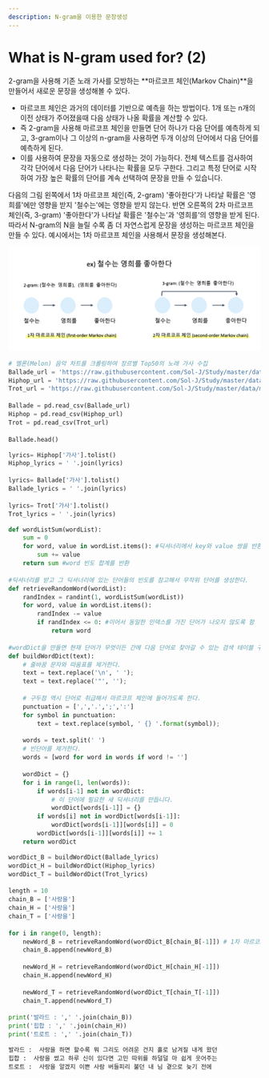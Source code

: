 ```yaml
---
description: N-gram을 이용한 문장생성
---
```


# What is N-gram used for? \(2\)

2-gram을 사용해 기존 노래 가사를 모방하는 **마르코프 체인\(Markov Chain\)**을 만들어서 새로운 문장을 생성해볼 수 있다. 

* 마르코프 체인은 과거의 데이터를 기반으로 예측을 하는 방법이다. 1개 또는 n개의 이전 상태가 주어졌을때 다음 상태가 나올 확률을 계산할 수 있다.
* 즉 2-gram을 사용해 마르코프 체인을 만들면 단어 하나가 다음 단어를 예측하게 되고, 3-gram이나 그 이상의 n-gram을 사용하면 두개 이상의 단어에서 다음 단어를 예측하게 된다.
* 이를 사용하여 문장을 자동으로 생성하는 것이 가능하다. 전체 텍스트를 검사하여 각각 단어에서 다음 단어가 나타나는 확률을 모두 구한다. 그리고 특정 단어로 시작하여 가장 높은 확률의 단어를 계속 선택하여 문장을 만들 수 있습니다.

다음의 그림 왼쪽에서 1차 마르코프 체인\(즉, 2-gram\) '좋아한다'가 나타날 확률은 '영희를'에만 영향을 받지 '철수는'에는 영향을 받지 않는다. 반면 오른쪽의 2차 마르코프 체인\(즉, 3-gram\) '좋아한다'가 나타날 확률은 '철수는'과 '영희를'의 영향을 받게 된다. 따라서 N-gram의 N을 늘릴 수록 좀 더 자연스럽게 문장을 생성하는 마르코프 체인을 만들 수 있다. 예시에서는 1차 마르코프 체인을 사용해서 문장을 생성해본다.

![](../.gitbook/assets/n-gram4.png)

```python
# 멜론(Melon) 음악 차트를 크롤링하여 장르별 Top50의 노래 가사 수집
Ballade_url = 'https://raw.githubusercontent.com/Sol-J/Study/master/data/melon_ballade_top50.csv' 
Hiphop_url = 'https://raw.githubusercontent.com/Sol-J/Study/master/data/melon_hiphop_top50.csv' 
Trot_url = 'https://raw.githubusercontent.com/Sol-J/Study/master/data/melon_trot_top50.csv' 

Ballade = pd.read_csv(Ballade_url) 
Hiphop = pd.read_csv(Hiphop_url)
Trot = pd.read_csv(Trot_url)

Ballade.head()
```

```python
lyrics= Hiphop['가사'].tolist()
Hiphop_lyrics = ' '.join(lyrics)

lyrics= Ballade['가사'].tolist()
Ballade_lyrics = ' '.join(lyrics)

lyrics= Trot['가사'].tolist()
Trot_lyrics = ' '.join(lyrics)
```

```python
def wordListSum(wordList): 
    sum = 0
    for word, value in wordList.items(): #딕셔너리에서 key와 value 쌍을 반환
        sum += value 
    return sum #word 빈도 합계를 반환

#딕셔너리를 받고 그 딕셔너리에 있는 단어들의 빈도를 참고해서 무작위 단어를 생성한다.
def retrieveRandomWord(wordList):
    randIndex = randint(1, wordListSum(wordList))
    for word, value in wordList.items():
        randIndex -= value 
        if randIndex <= 0: #이어서 동일한 인덱스를 가진 단어가 나오지 않도록 함
            return word

#wordDict을 만들면 현재 단어가 무엇이든 간에 다음 단어로 찾아갈 수 있는 검색 테이블 구실을 할 수 있다.
def buildWordDict(text): 
    # 줄바꿈 문자와 따움표를 제거한다.
    text = text.replace('\n', ' ');
    text = text.replace('"', '');
    
    # 구두점 역시 단어로 취급해서 마르코프 체인에 들어가도록 한다.
    punctuation = [',','.',';',':']
    for symbol in punctuation:
        text = text.replace(symbol, ' {} '.format(symbol));

    words = text.split(' ')
    # 빈단어를 제거한다.
    words = [word for word in words if word != '']
    
    wordDict = {}
    for i in range(1, len(words)):
        if words[i-1] not in wordDict:
            # 이 단어에 필요한 새 딕셔너리를 만듭니다.
            wordDict[words[i-1]] = {}
        if words[i] not in wordDict[words[i-1]]:
            wordDict[words[i-1]][words[i]] = 0
        wordDict[words[i-1]][words[i]] += 1
    return wordDict
```

```python
wordDict_B = buildWordDict(Ballade_lyrics)
wordDict_H = buildWordDict(Hiphop_lyrics)
wordDict_T = buildWordDict(Trot_lyrics)

length = 10
chain_B = ['사랑을']
chain_H = ['사랑을']
chain_T = ['사랑을']

for i in range(0, length):
    newWord_B = retrieveRandomWord(wordDict_B[chain_B[-1]]) # 1차 마르코프 체인
    chain_B.append(newWord_B)

    newWord_H = retrieveRandomWord(wordDict_H[chain_H[-1]])
    chain_H.append(newWord_H)   

    newWord_T = retrieveRandomWord(wordDict_T[chain_T[-1]])
    chain_T.append(newWord_T)   

print('발라드 : ',' '.join(chain_B))
print('힙합 : ',' '.join(chain_H))
print('트로트 : ',' '.join(chain_T))
```

```python
발라드 :  사랑을 하면 할수록 뭐 그리도 어려운 건지 홀로 남겨질 내게 왔던
힙합 :  사랑을 썼고 하루 신이 있다면 고민 따위를 하덜덜 마 쉽게 웃어주는
트로트 :  사랑을 알겠지 이쁜 사람 버들피리 불던 내 님 곁으로 늦기 전에
```



